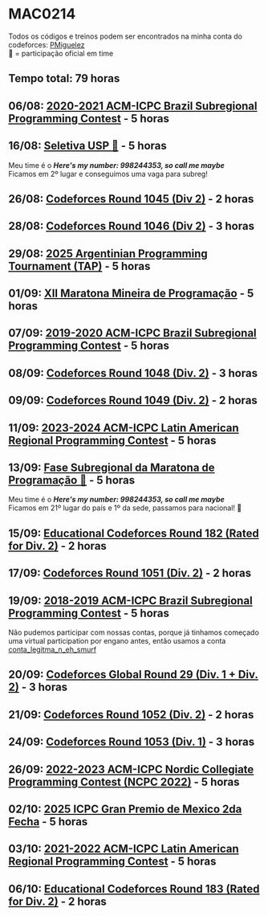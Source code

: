 # MAC0214

Todos os códigos e treinos podem ser encontrados na minha conta do codeforces: [PMiguelez](https://codeforces.com/profile/PMiguelez)  
:balloon: = participação oficial em time

## Tempo total: 79 horas

## 06/08: [2020-2021 ACM-ICPC Brazil Subregional Programming Contest](https://codeforces.com/gym/102861) - 5 horas

## 16/08: [Seletiva USP :balloon:](https://codeforces.com/gym/106039) - 5 horas

Meu time é o ***Here's my number: 998244353, so call me maybe***  
Ficamos em 2º lugar e conseguimos uma vaga para subreg!

## 26/08: [Codeforces Round 1045 (Div 2)](https://codeforces.com/contest/2134) - 2 horas

## 28/08: [Codeforces Round 1046 (Div 2)](https://codeforces.com/contest/2136) - 3 horas

## 29/08: [2025 Argentinian Programming Tournament (TAP)](https://codeforces.com/gym/106054) - 5 horas

## 01/09: [XII Maratona Mineira de Programação](https://codeforces.com/group/YgJmumGtHD/contest/105936) - 5 horas

## 07/09: [2019-2020 ACM-ICPC Brazil Subregional Programming Contest](https://codeforces.com/gym/102346) - 5 horas

## 08/09: [Codeforces Round 1048 (Div. 2)](https://codeforces.com/contest/2139) - 3 horas

## 09/09: [Codeforces Round 1049 (Div. 2)](https://codeforces.com/contest/2140) - 2 horas

## 11/09: [2023-2024 ACM-ICPC Latin American Regional Programming Contest](https://codeforces.com/gym/104736) - 5 horas

## 13/09: [Fase Subregional da Maratona de Programação :balloon:](https://codeforces.com/gym/106073) - 5 horas

Meu time é o ***Here's my number: 998244353, so call me maybe***  
Ficamos em 21º lugar do país e 1º da sede, passamos para nacional! :tada:

## 15/09: [Educational Codeforces Round 182 (Rated for Div. 2)](https://codeforces.com/contest/2144) - 2 horas

## 17/09: [Codeforces Round 1051 (Div. 2)](https://codeforces.com/contest/2143) - 2 horas

## 19/09: [2018-2019 ACM-ICPC Brazil Subregional Programming Contest](https://codeforces.com/gym/101908) - 5 horas

Não pudemos participar com nossas contas, porque já tinhamos começado uma virtual participation por engano antes, então usamos a conta [conta_legitma_n_eh_smurf](https://codeforces.com/gym/101908/standings/participant/219653593#p219653593)

## 20/09: [Codeforces Global Round 29 (Div. 1 + Div. 2)](https://codeforces.com/contest/2147) - 3 horas

## 21/09: [Codeforces Round 1052 (Div. 2)](https://codeforces.com/contest/2146) - 2 horas

## 24/09: [Codeforces Round 1053 (Div. 1)](https://codeforces.com/contest/2150) - 3 horas

## 26/09: [2022-2023 ACM-ICPC Nordic Collegiate Programming Contest (NCPC 2022)](https://codeforces.com/gym/104030) - 5 horas

## 02/10: [2025 ICPC Gran Premio de Mexico 2da Fecha](https://codeforces.com/gym/105979) - 5 horas

## 03/10: [2021-2022 ACM-ICPC Latin American Regional Programming Contest](https://codeforces.com/gym/103640) - 5 horas

## 06/10: [Educational Codeforces Round 183 (Rated for Div. 2)](https://codeforces.com/contest/2145) - 2 horas
